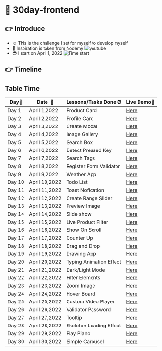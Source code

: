 # 📓 30day-frontend
## 👉 Introduce
- ☺️ This is the challenge I set for myself to develop myself
- 😤 Inspiration is taken from [Nodemy](https://www.nodemy.vn/projects-html-css-js) [![youtube](https://img.shields.io/badge/-Youtube-red?style=flat-square&logo=Youtube)](https://youtube.com/playlist?list=PLodO7Gi1F7R0zA8RkRHcDgnPduNBmjkb5)
- 😎 I start on April 1, 2022 ![Time start](https://img.shields.io/date/1648774800?color=bbed3e&label=%E2%8F%B1&style=flat-square)
## 👉 Timeline

## Table Time

|**Day:pushpin:**|**Date &nbsp;:calendar:**|**Lessons/Tasks Done :alarm_clock:**| **Live Demo:link:**|
|------|-----------------|--------------------|---------------------|
|Day 1|April 1,2022|Product Card|[Here](https://frey1a.github.io/30day-frontend/day/day1/index.html)|
|Day 2|April 2,2022|Profile Card|[Here](https://frey1a.github.io/30day-frontend/day/day2/index.html)|
|Day 3|April 3,2022|Create Modal|[Here](https://frey1a.github.io/30day-frontend/day/day3/index.html)|
|Day 4|April 4,2022|Image Gallery|[Here](https://frey1a.github.io/30day-frontend/day/day4/index.html)|
|Day 5|April 5,2022|Search Box|[Here](https://frey1a.github.io/30day-frontend/day/day5/index.html)|
|Day 6|April 6,2022|Detect Pressed Key|[Here](https://frey1a.github.io/30day-frontend/day/day6/index.html)|
|Day 7|April 7,2022|Search Tags|[Here](https://frey1a.github.io/30day-frontend/day/day7/index.html)|
|Day 8|April 8,2022|Register Form Validator|[Here](https://frey1a.github.io/30day-frontend/day/day8/index.html)|
|Day 9|April 9,2022|Weather App|[Here](https://frey1a.github.io/30day-frontend/day/day9/index.html)|
|Day 10|April 10,2022|Todo List|[Here](https://frey1a.github.io/30day-frontend/day/day10/index.html)|
|Day 11|April 11,2022|Toast Nofication|[Here](https://frey1a.github.io/30day-frontend/day/day11/index.html)|
|Day 12|April 12,2022|Create Range Slider|[Here](https://frey1a.github.io/30day-frontend/day/day12/index.html)|
|Day 13|April 13,2022|Preview Image|[Here](https://frey1a.github.io/30day-frontend/day/day13/index.html)|
|Day 14|April 14,2022|Slide show|[Here](https://frey1a.github.io/30day-frontend/day/day14/index.html)|
|Day 15|April 15,2022|Live Product Filter|[Here](https://frey1a.github.io/30day-frontend/day/day15/index.html)|
|Day 16|April 16,2022|Show On Scroll|[Here](https://frey1a.github.io/30day-frontend/day/day16/index.html)|
|Day 17|April 17,2022|Counter Up|[Here](https://frey1a.github.io/30day-frontend/day/day17/index.html)|
|Day 18|April 18,2022|Drag and Drop|[Here](https://frey1a.github.io/30day-frontend/day/day18/index.html)|
|Day 19|April 19,2022|Drawing App|[Here](https://frey1a.github.io/30day-frontend/day/day19/index.html)|
|Day 20|April 20,2022|Typing Animation Effect|[Here](https://frey1a.github.io/30day-frontend/day/day20/index.html)|
|Day 21|April 21,2022|Dark/Light Mode|[Here](https://frey1a.github.io/30day-frontend/day/day21/index.html)|
|Day 22|April 22,2022|Filter Elements|[Here](https://frey1a.github.io/30day-frontend/day/day22/index.html)|
|Day 23|April 23,2022|Zoom Image|[Here](https://frey1a.github.io/30day-frontend/day/day23/index.html)|
|Day 24|April 24,2022|Hover Board|[Here](https://frey1a.github.io/30day-frontend/day/day24/index.html)|
|Day 25|April 25,2022|Custom Video Player|[Here](https://frey1a.github.io/30day-frontend/day/day25/index.html)|
|Day 26|April 26,2022|Validator Password|[Here](https://frey1a.github.io/30day-frontend/day/day26/index.html)|
|Day 27|April 27,2022|Tooltip|[Here](https://frey1a.github.io/30day-frontend/day/day27/index.html)|
|Day 28|April 28,2022|Skeleton Loading Effect|[Here](https://frey1a.github.io/30day-frontend/day/day28/index.html)|
|Day 29|April 29,2022|Play Piano|[Here](https://frey1a.github.io/30day-frontend/day/day29/index.html)|
|Day 30|April 30,2022|Simple Carousel|[Here](https://frey1a.github.io/30day-frontend/day/day30/index.html)|
